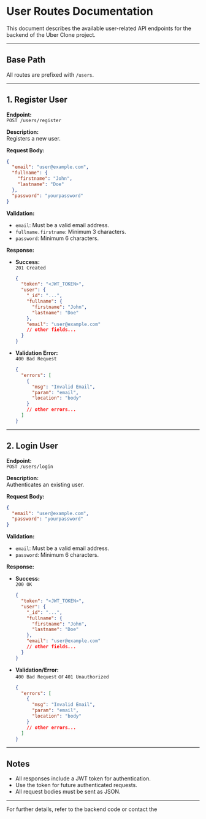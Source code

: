 # User Routes Documentation

This document describes the available user-related API endpoints for the backend of the Uber Clone project.

---

## Base Path

All routes are prefixed with `/users`.

---

## 1. Register User

**Endpoint:**  
`POST /users/register`

**Description:**  
Registers a new user.

**Request Body:**
```json
{
  "email": "user@example.com",
  "fullname": {
    "firstname": "John",
    "lastname": "Doe"
  },
  "password": "yourpassword"
}
```

**Validation:**
- `email`: Must be a valid email address.
- `fullname.firstname`: Minimum 3 characters.
- `password`: Minimum 6 characters.

**Response:**
- **Success:**  
  `201 Created`
  ```json
  {
    "token": "<JWT_TOKEN>",
    "user": {
      "_id": "...",
      "fullname": {
        "firstname": "John",
        "lastname": "Doe"
      },
      "email": "user@example.com"
      // other fields...
    }
  }
  ```
- **Validation Error:**  
  `400 Bad Request`
  ```json
  {
    "errors": [
      {
        "msg": "Invalid Email",
        "param": "email",
        "location": "body"
      }
      // other errors...
    ]
  }
  ```

---

## 2. Login User

**Endpoint:**  
`POST /users/login`

**Description:**  
Authenticates an existing user.

**Request Body:**
```json
{
  "email": "user@example.com",
  "password": "yourpassword"
}
```

**Validation:**
- `email`: Must be a valid email address.
- `password`: Minimum 6 characters.

**Response:**
- **Success:**  
  `200 OK`
  ```json
  {
    "token": "<JWT_TOKEN>",
    "user": {
      "_id": "...",
      "fullname": {
        "firstname": "John",
        "lastname": "Doe"
      },
      "email": "user@example.com"
      // other fields...
    }
  }
  ```
- **Validation/Error:**  
  `400 Bad Request` or `401 Unauthorized`
  ```json
  {
    "errors": [
      {
        "msg": "Invalid Email",
        "param": "email",
        "location": "body"
      }
      // other errors...
    ]
  }
  ```

---

## Notes

- All responses include a JWT token for authentication.
- Use the token for future authenticated requests.
- All request bodies must be sent as JSON.

---

For further details, refer to the backend code or contact the